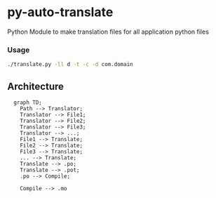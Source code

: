 # py-auto-translate
Python Module to make translation files for all application python files 

### Usage
```bash
./translate.py -ll d -t -c -d com.domain
```



## Architecture
```mermaid
  graph TD;
    Path --> Translator;
    Translator --> File1;
    Translator --> File2;
    Translator --> File3;
    Translator --> ...;
    File1 --> Translate;
    File2 --> Translate;
    File3 --> Translate;
    ... --> Translate;
    Translate --> .po;
    Translate --> .pot;
    .po --> Compile;

    Compile --> .mo
    

```
